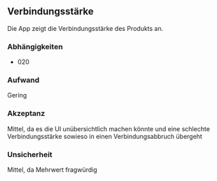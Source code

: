 ## Verbindungsstärke

Die App zeigt die Verbindungsstärke des Produkts an.

### Abhängigkeiten

- 020

### Aufwand

Gering

### Akzeptanz

Mittel, da es die UI unübersichtlich machen könnte und eine schlechte Verbindungsstärke sowieso in einen Verbindungsabbruch übergeht

### Unsicherheit

Mittel, da Mehrwert fragwürdig
